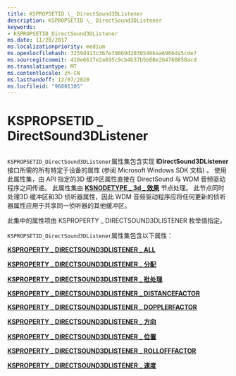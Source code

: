 ```yaml
---
title: KSPROPSETID \_ DirectSound3DListener
description: KSPROPSETID \_ DirectSound3DListener
keywords:
- KSPROPSETID_DirectSound3DListener
ms.date: 11/28/2017
ms.localizationpriority: medium
ms.openlocfilehash: 3259d413c367e39869d2030546baa6906da5cde7
ms.sourcegitcommit: 418e6617e2a695c9cb4b37b5b60e264760858acd
ms.translationtype: MT
ms.contentlocale: zh-CN
ms.lasthandoff: 12/07/2020
ms.locfileid: "96801105"
---
```

# <a name="kspropsetid_directsound3dlistener"></a>KSPROPSETID \_ DirectSound3DListener


## <span id="ddk_kspropsetid_directsound3dlistener_ks"></span><span id="DDK_KSPROPSETID_DIRECTSOUND3DLISTENER_KS"></span>


`KSPROPSETID_DirectSound3DListener`属性集包含实现 **IDirectSound3DListener** 接口所需的所有特定于设备的属性 (参阅 Microsoft Windows SDK 文档) 。 使用此属性集，由 API 指定的3D 缓冲区属性直接在 DirectSound 与 WDM 音频驱动程序之间传递。 此属性集由 [**KSNODETYPE \_ 3d \_ 效果**](ksnodetype-3d-effects.md) 节点处理。 此节点同时处理3D 缓冲区和3D 侦听器属性，因此 WDM 音频驱动程序应将任何更新的侦听器属性应用于共享同一侦听器的其他缓冲区。

此集中的属性项由 KSPROPERTY \_ DIRECTSOUND3DLISTENER 枚举值指定。

`KSPROPSETID_DirectSound3DListener`属性集包含以下属性：

[**KSPROPERTY \_ DIRECTSOUND3DLISTENER \_ ALL**](ksproperty-directsound3dlistener-all.md)

[**KSPROPERTY \_ DIRECTSOUND3DLISTENER \_ 分配**](ksproperty-directsound3dlistener-allocation.md)

[**KSPROPERTY \_ DIRECTSOUND3DLISTENER \_ 批处理**](ksproperty-directsound3dlistener-batch.md)

[**KSPROPERTY \_ DIRECTSOUND3DLISTENER \_ DISTANCEFACTOR**](ksproperty-directsound3dlistener-distancefactor.md)

[**KSPROPERTY \_ DIRECTSOUND3DLISTENER \_ DOPPLERFACTOR**](ksproperty-directsound3dlistener-dopplerfactor.md)

[**KSPROPERTY \_ DIRECTSOUND3DLISTENER \_ 方向**](ksproperty-directsound3dlistener-orientation.md)

[**KSPROPERTY \_ DIRECTSOUND3DLISTENER \_ 位置**](ksproperty-directsound3dlistener-position.md)

[**KSPROPERTY \_ DIRECTSOUND3DLISTENER \_ ROLLOFFFACTOR**](ksproperty-directsound3dlistener-rollofffactor.md)

[**KSPROPERTY \_ DIRECTSOUND3DLISTENER \_ 速度**](ksproperty-directsound3dlistener-velocity.md)

 

 





